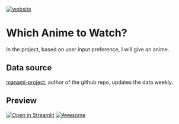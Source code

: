 [![website](https://img.shields.io/website?up_message=online&url=https%3A%2F%2Fashishlotake.pages.dev%2F)](https://ashishlotake.pages.dev/)
# Which Anime to Watch?

 In the project, based on user input preference, I will give an anime.

## Data source  
[manami-project](https://github.com/manami-project/anime-offline-database), author of the github repo, updates the data weekly.


## Preview
[![Open in Streamlit](https://static.streamlit.io/badges/streamlit_badge_black_white.svg)](https://share.streamlit.io/ashishlotake/which_anime_to_watch/app.py)
[![Awesome ](./anime_project_preview.gif)](https://www.youtube.com/watch?v=gDW5MkHADWY)